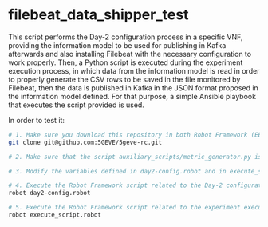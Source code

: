 # filebeat_data_shipper_test

This script performs the Day-2 configuration process in a specific VNF, providing the information model to be used for publishing in Kafka afterwards and also installing Filebeat with the necessary configuration to work properly. Then, a Python script is executed during the experiment execution process, in which data from the information model is read in order to properly generate the CSV rows to be saved in the file monitored by Filebeat, then the data is published in Kafka in the JSON format proposed in the information model defined. For that purpose, a simple Ansible playbook that executes the script provided is used.

In order to test it:

```sh
# 1. Make sure you download this repository in both Robot Framework (EEM) and Runtime Configurator servers.
git clone git@github.com:5GEVE/5geve-rc.git

# 2. Make sure that the script auxiliary_scripts/metric_generator.py is placed in the VNF. In a real case, it would be code developed by any of the actors involved in the 5G EVE workflow.

# 3. Modify the variables defined in day2-config.robot and in execute_script.robot to fit in your scenario.

# 4. Execute the Robot Framework script related to the Day-2 configuration.
robot day2-config.robot

# 5. Execute the Robot Framework script related to the experiment execution.
robot execute_script.robot
```
